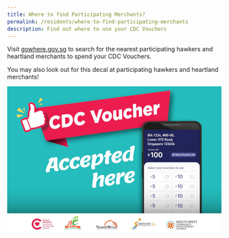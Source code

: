 ```yaml
---
title: Where to find Participating Merchants?
permalink: /residents/where-to-find-participating-merchants
description: Find out where to use your CDC Vouchers
---
```

Visit [gowhere.gov.sg](https://www.gowhere.gov.sg/cdcvouchersmerchants) to search for the nearest participating hawkers and heartland merchants to spend your CDC Vouchers.

You may also look out for this decal at participating hawkers and heartland merchants!

![Merchant's Decal](/images/merchants-decal-500.jpg)

<style>
a.bp-button {
	height: 6em !important;
	white-space:pre-line !important;
}
</style>